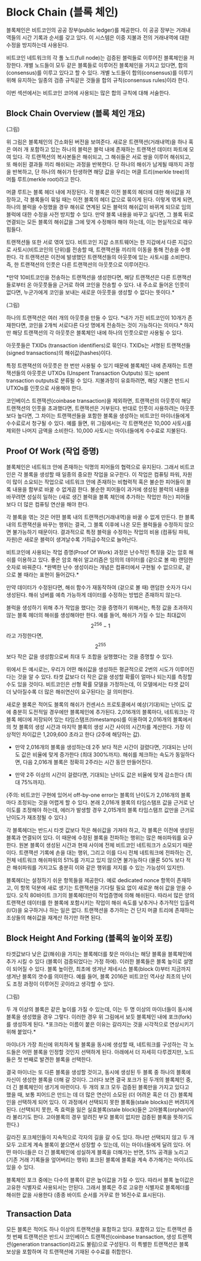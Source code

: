 # Block Chain \(블록 체인\)

블록체인은 비트코인의 공공 장부\(public ledger\)를 제공한다. 이 공공 장부는 거래내역들의 시간 기록과 순서를 갖고 있다. 이 시스템은 이중 지불과 전의 거래내역에 대한 수정을 방지하는데 사용된다.

비트코인 네트워크의 각 풀 노드\(full node\)는 검증된 블럭들로 이루어진 블록체인을 저장한다. 개별 노드들이 모두 같은 블록들로 이루어진 블록체인을 가지고 있다면, 합의\(consensus\)를 이루고 있다고 할 수 있다. 개별 노드들이 합의\(consensus\)를 이루기 위해 유지하는 일종의 검증 규칙같은 것들을 합의 규칙\(consensus rules\)이라 한다.

이번 섹션에서는 비트코인 코어에 사용되는 많은 합의 규칙에 대해 서술한다.

## Block Chain Overview \(블록 체인 개요\)

\(그림\)

위 그림은 블록체인의 간소화된 버전을 보여준다. 새로운 트랜잭션\(거래내역\)을 하나 혹은 여러 개 포함하고 있는 하나의 블럭은 블럭 내에 존재하는 트랜잭션 데이터 파트에 모여 있다. 각 트랜잭션의 복사본들은 해쉬되고, 그 해쉬들은 서로 쌍을 이루어 해쉬되고, 또 해쉬된 결과들 끼리 해쉬되는 과정을 반복한다. 단 하나의 해쉬가 남게될 때까지 과정을 반복하고, 단 하나의 해쉬가 탄생하면 해당 값을 우리는 머클 트리\(merkle tree\)의 머틀 루트\(merkle root\)라고 한다.

머클 루트는 블록 헤더 내에 저장된다. 각 블록은 이전 블록의 헤더에 대한 해쉬값을 저장하고, 각 블록들이 묶일 때는 이전 블록의 헤더 값으로 묶이게 된다. 이렇게 엮게 되면, 하나의 블럭을 수정했을 경우 해쉬로 연계된 모든 블럭의 해쉬값이 바뀌게 되므로 임의 블럭에 대한 수정을 사전 방지할 수 있다. 만약 블록 내용을 바꾸고 싶다면, 그 블록 뒤로 연결되는 모든 블록의 해쉬값을 그에 맞게 수정해야 해야 하는데, 이는 현실적으로 매우 힘들다.

트랜잭션들 또한 서로 엮여 있다. 비트코인 지갑 소프트웨어는 한 지갑에서 다른 지갑으로 사토시\(비트코인의 단위\)를 전송할 때, 트랜잭션들 끼리의 이동을 통해 전송을 수행한다. 각 트랜잭션은 이전에 발생했던 트랜잭션들의 아웃풋에 있는 사토시를 소비한다. 즉, 한 트랜잭션의 인풋은 다른 트랜잭션의 아웃풋으로 이루어진다.

\*만약 10비트코인을 전송하는 트랜잭션을 생성한다면, 해당 트랜잭션은 다른 트랜잭션들로부터 온 아웃풋들을 근거로 하여 코인을 전송할 수 있다. 내 주소로 들어온 인풋이 없다면, 누군가에게 코인을 보내는 새로운 아웃풋을 생성할 수 없다는 뜻이다.\*

\(그림\)

하나의 트랜잭션은 여러 개의 아웃풋을 만들 수 있다. \*내가 가진 비트코인이 10개가 존재한다면, 코인을 2개씩 서로다른 다섯 명에게 전송하는 것이 가능하다는 의미다.\* 하지만 해당 트랜잭션의 각 아웃풋은 블록체인 내에 하나의 인풋으로만 사용될 수 있다.

아웃풋들은 TXIDs \(transaction identifiers\)로 묶인다. TXIDs는 서명된 트랜잭션들\(signed transactions\)의 해쉬값\(hashes\)이다.

특정 트랜잭션의 아웃풋은 한 번만 사용될 수 있기 때문에 블록체인 내에 존재하는 트랜잭션들의 아웃풋은 UTXOs \(Unspent Transaction Outputs\) 또는 spent transaction outputs로 분류될 수 있다. 지불과정이 유효하려면, 해당 지불은 반드시 UTXOs를 인풋으로 사용해야 한다.

코인베이스 트랜잭션\(coinbase transaction\)을 제외하면, 트랜잭션의 아웃풋이 해당 트랜잭션의 인풋을 초과했다면, 트랜잭션은 거부된다. 반대로 인풋이 사용하려는 아웃풋 보다 높다면, 그 차이는 트랜잭션들을 포함한 블록을 생성하는 비트코인 마이너들에게 수수료로서 청구될 수 있다. 예를 들면, 위 그림에서는 각 트랜잭션은 10,000 사토시를 제외한 나머지 금액을 소비한다. 10,000 사토시는 마이너들에게 수수료로 지불된다.

## Proof Of Work \(작업 증명\)

블록체인은 네트워크 안에 존재하는 익명의 피어들의 협력으로 유지된다. 그래서 비트코인은 각 블록을 생성할 때 일종의 중요한 작업을 요구한다. 이 작업은 컴퓨팅 파워, 자원이 많이 소요되는 작업으로 네트워크 안에 존재하는 비협력적 혹은 불순한 피어들이 블록 내용을 함부로 바꿀 수 없게끔 한다. 불순한 피어들이 과거에 생성된 블럭의 내용을 바꾸려면 성실히 일하는 \(새로 생긴 블럭을 블록 체인에 추가하는 작업만 하는\) 피어들 보다 더 많은 컴퓨팅 연산을 해야 한다.

각 블록을 엮는 것은 어떤 블록 내의 트랜잭션\(거래내역\)을 바꿀 수 없게 만든다. 한 블록 내의 트랜잭션을 바꾸는 행위는 결국, 그 블록 이후에 나온 모든 블럭들을 수정하지 않으면 불가능하기 때문이다. 결과적으로 특정 블럭을 수정하는 작업의 비용 \(컴퓨팅 파워, 자원\)은 새로운 블럭이 생겨날수록 기하급수적으로 늘어난다.

비트코인에 사용되는 작업 증명\(Proof Of Work\) 과정은 난수적인 특징을 갖는 암호 해쉬를 이용하고 있다. 좋은 암호 해쉬 알고리즘은 임의의 데이터를 \(겉으로 볼 때\) 랜덤한 숫자로 바꿔준다. \*완벽한 난수 생성이라는 개념은 컴퓨터에서 구현될 수 없으므로, 겉으로 볼 때라는 표현이 들어갔다.\*

만약 데이터가 수정된다면, 해쉬 함수가 재동작하여 \(겉으로 볼 때\) 랜덤한 숫자가 다시 생성된다. 해쉬 넘버를 예측 가능하게 데이터를 수정하는 방법은 존재하지 않는다.

블럭을 생성하기 위해 추가 작업을 했다는 것을 증명하기 위해서는, 특정 값을 초과하지 않는 블록 헤더의 해쉬를 생성해야만 한다. 예를 들어, 해쉬가 가질 수 있는 최대값이 $$2^{256} - 1$$ 라고 가정한다면, $$2^{255}$$ 보다 작은 값을 생성함으로써 최대 두 조합을 실행했다는 것을 증명할 수 있다.

위에서 든 예시로는, 우리가 어떤 해쉬값을 생성하든 평균적으로 2번의 시도가 이루어진다는 것을 알 수 있다. 타겟 값보다 더 작은 값을 생성할 확률이 얼마나 되는지를 측정할 수도 있을 것이다. 비트코인은 선형 확률 모델을 가정하는데, 이 모델에서는 타겟 값이 더 낮아질수록 더 많은 해쉬연산이 요구된다는 걸 의미한다.

새로운 블록은 적어도 블록의 해쉬가 컨센서스 프로토콜에서 예상\(기대\)되는 난이도 값에 충분히 도전적일 경우에만 블록체인에 추가된다. 2,016개의 블록마다, 네트워크는 각 블록 헤더에 저장되어 있는 타임스탬프\(timestamps\)를 이용하여 2,016개의 블록에서의 첫 블록의 생성 시간과 마지막 블록의 생성 시간 사이의 시간차를 계산한다. 가장 이상적인 차이값은 1,209,600 초라고 한다 \(2주에 해당하는 값\).

* 만약 2,016개의 블록을 생성하는데 2주 보다 적은 시간이 걸렸다면, 기대되는 난이도 값은 비율에 맞게 증가한다 \(최대 300%까지\). 해쉬를 체크하는 속도가 동일하다면, 다음 2,016개 블록은 정확히 2주라는 시간 동안 만들어진다.

* 만약 2주 이상의 시간이 걸렸다면, 기대되는 난이도 값은 비율에 맞게 감소한다 \(최대 75%까지\).

\(주의: 비트코인 구현에 있어서 off-by-one error는 블록의 난이도가 2,016개의 블록마다 조정되는 것을 어렵게 할 수 있다. 본래 2,016개 블록의 타임스탬프 값을 근거로 난이도를 조정해야 하는데, 에러가 발생할 경우 2,015개의 블록 타임스탬프 값만을 근거로 난이도가 재조정될 수 있다.\)

각 블록헤더는 반드시 타겟 값보다 작은 해쉬값을 가져야 하고, 각 블록은 이전에 생성된 블록과 연결되어 있다. 이 때문에 수정된 블록을 전파하는 행위는 많은 해쉬파워를 요구한다. 원본 블록이 생성된 시간과 현재 사이에 전체 비트코인 네트워크가 소모되기 때문이다. 트랜잭션 기록에 손을 대는 행위, 그리고 이를 다시 전체 네트워크에 전파하는 건, 전체 네트워크 해쉬파워의 51%를 가지고 있지 않으면 불가능하다 \(물론 50% 보다 적은 해쉬파워를 가지고도 충분히 이와 같은 행위를 저지를 수 있는 가능성이 있지만\).

블록헤더는 설정하기 쉬운 항목들을 제공한다. 예로 dedicated nonce 항목이 존재하고, 이 항목 덕분에 새로 생기는 트랜잭션을 기다릴 필요 없이 새로운 해쉬 값을 얻을 수 있다. 오직 80바이트 크기의 블록헤더만이 작업증명에 의해 해쉬된다. 따라서 많은 양의 트랜잭션 데이터를 한 블록에 포함시키는 작업이 해쉬 속도를 낮추거나 추가적인 입출력\(I/O\)을 요구하거나 하는 일은 없다. 트랜잭션을 추가하는 건 단지 머클 트리에 존재하는 조상들의 해쉬값을 재계산 하기만 하면 된다.

## Block Height And Forking \(블록의 높이와 포킹\)

타겟값보다 낮은 값\(해쉬\)을 가지는 블록헤더를 찾은 마이너는 해당 블록을 블록체인에 추가 시킬 수 있다 \(블록이 검증되었다는 가정 하에\). 이러한 블록들은 블록 높이로 설명이 되어질 수 있다. 블록 높이란, 최초에 생겨난 제네시스 블록\(block 0\)부터 지금까지 생겨난 블록의 갯수를 의미한다. 예를 들어, 블록 2016은 비트코인 역사상 최초의 난이도 조정 과정이 이루어진 곳이라고 생각할 수 있다.

\(그림\)

두 개 이상의 블록은 같은 높이를 가질 수 있는데, 이는 두 명 이상의 마이너들이 동시에 블록을 생성했을 경우 그렇다. 이러한 경우 위 그림에서 보듯 블록체인 내에 포크\(fork\)를 생성하게 된다. \*포크라는 이름이 붙은 이유는 갈라지는 것을 시각적으로 연상시키기 위해 붙었다.\*

마이너가 가장 최신에 위치하게 될 블록을 동시에 생성할 때, 네트워크를 구성하는 각 노드들은 어떤 블록을 인정할 것인지 선택하게 된다. 아래에서 더 자세히 다루겠지만, 노드들은 첫 번째로 발견한 블록을 선택한다.

결국 마이너는 또 다른 블록을 생성할 것이고, 동시에 생성된 두 블록 중 하나의 블록에 자신이 생성한 블록을 더해 갈 것이다. 그러다 보면 결국 포크가 된 두개의 블록체인 중, 더 긴 블록체인이 생기게 마련이다. 두 개의 포크 모두 검증된 블록만을 가지고 있다고 했을 때, 보통 피어드은 만드는 데 더 많은 연산이 소모된 \(더 어려운 혹은 더 긴\) 블록체인을 선택하게 되어 있다. 이 과정에서 선택되지 못한 블록들\(stale blocks\)은 버려지게 된다. \(선택되지 못한, 즉 효력을 잃은 실효블록\(stale block\)들은 고아블록\(orphan\)이라 불리기도 한다. 고아블록의 경우 알려진 부모 블록이 없지만 검증된 블록을 뜻하기도 한다.\)

갈라진 포크체인들이 지속적으로 각자의 길을 갈 수도 있다. 하나만 선택되지 않고 두 개 모두 고르게 계속 블록이 붙으면서 성장할 수 있는데, 이는 마이너들에게 달려 있다. 어떤 마이너들은 더 긴 블록체인에 성실하게 블록을 더해가는 반면, 51% 공격을 노리고 \(기존 거래 기록들을 엎어버리는 행위\) 포크된 블록에 블록을 계속 추가해가는 마이너도 있을 수 있다.

블록체인 포크 중에는 다수의 블록이 같은 높이값을 가질 수 있다. 따라서 블록 높이값은 고유한 식별자로 사용되서는 안된다. 그래서 블록은 주로 고유한 식별자로 블록헤더를 해쉬한 값을 사용한다 \(종종 바이트 순서를 거꾸로 한 16진수로 표시된다\).

## Transaction Data

모든 블록은 적어도 하나 이상의 트랜잭션을 포함하고 있다. 포함하고 있는 트랜잭션 중 첫 번째 트랜잭션은 반드시 코인베이스 트랜잭션\(coinbase transaction, 생성 트랜잭션\(generation transaction\)라고도 불림\)으로 구성된다. 이 특별한 트랜잭션은 블록 보상을 포함하며 각 트랜잭션에 기재된 수수료를 취합한다.



